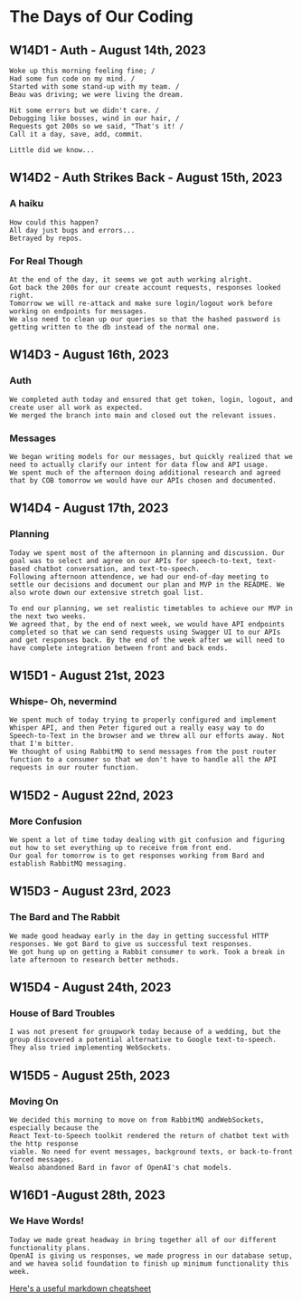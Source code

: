 # The Days of Our Coding

## W14D1 - Auth - August 14th, 2023

```
Woke up this morning feeling fine; /
Had some fun code on my mind. /
Started with some stand-up with my team. /
Beau was driving; we were living the dream.
```

```
Hit some errors but we didn't care. /
Debugging like bosses, wind in our hair, /
Requests got 200s so we said, "That's it! /
Call it a day, save, add, commit.
```

```
Little did we know...
```

## W14D2 - Auth Strikes Back - August 15th, 2023

### A haiku

```
How could this happen?
All day just bugs and errors...
Betrayed by repos.
```

### For Real Though

```
At the end of the day, it seems we got auth working alright.
Got back the 200s for our create account requests, responses looked right.
Tomorrow we will re-attack and make sure login/logout work before working on endpoints for messages.
We also need to clean up our queries so that the hashed password is getting written to the db instead of the normal one.
```

## W14D3 - August 16th, 2023

### Auth

```
We completed auth today and ensured that get token, login, logout, and create user all work as expected.
We merged the branch into main and closed out the relevant issues.
```

### Messages

```
We began writing models for our messages, but quickly realized that we need to actually clarify our intent for data flow and API usage.
We spent much of the afternoon doing additional research and agreed that by COB tomorrow we would have our APIs chosen and documented.
```

## W14D4 - August 17th, 2023

### Planning

```
Today we spent most of the afternoon in planning and discussion. Our goal was to select and agree on our APIs for speech-to-text, text-based chatbot conversation, and text-to-speech.
Following afternoon attendence, we had our end-of-day meeting to settle our decisions and document our plan and MVP in the README. We also wrote down our extensive stretch goal list.

To end our planning, we set realistic timetables to achieve our MVP in the next two weeks.
We agreed that, by the end of next week, we would have API endpoints completed so that we can send requests using Swagger UI to our APIs and get responses back. By the end of the week after we will need to have complete integration between front and back ends.
```

## W15D1 - August 21st, 2023

### Whispe- Oh, nevermind

```
We spent much of today trying to properly configured and implement Whisper API, and then Peter figured out a really easy way to do Speech-to-Text in the browser and we threw all our efforts away. Not that I'm bitter.
We thought of using RabbitMQ to send messages from the post router function to a consumer so that we don't have to handle all the API requests in our router function.
```

## W15D2 - August 22nd, 2023

### More Confusion

```
We spent a lot of time today dealing with git confusion and figuring out how to set everything up to receive from front end.
Our goal for tomorrow is to get responses working from Bard and establish RabbitMQ messaging.
```

## W15D3 - August 23rd, 2023

### The Bard and The Rabbit

```
We made good headway early in the day in getting successful HTTP responses. We got Bard to give us successful text responses.
We got hung up on getting a Rabbit consumer to work. Took a break in late afternoon to research better methods.
```

## W15D4 - August 24th, 2023

### House of Bard Troubles

```
I was not present for groupwork today because of a wedding, but the group discovered a potential alternative to Google text-to-speech.
They also tried implementing WebSockets.
```

## W15D5 - August 25th, 2023

### Moving On

```
We decided this morning to move on from RabbitMQ andWebSockets, especially because the
React Text-to-Speech toolkit rendered the return of chatbot text with the http response
viable. No need for event messages, background texts, or back-to-front forced messages.
Wealso abandoned Bard in favor of OpenAI's chat models.
```

## W16D1 -August 28th, 2023

### We Have Words!

```
Today we made great headway in bring together all of our different functionality plans.
OpenAI is giving us responses, we made progress in our database setup, and we havea solid foundation to finish up minimum functionality this week.
```

[Here's a useful markdown cheatsheet](https://github.com/adam-p/markdown-here/wiki/Markdown-Cheatsheet#lists "Markdown Cheatsheet")
